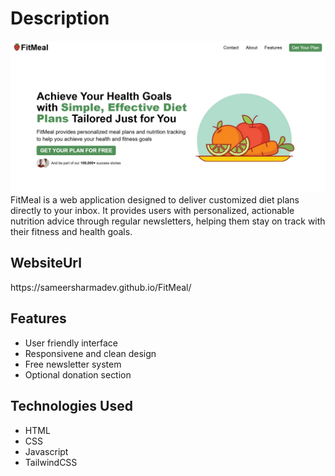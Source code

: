 # <h1>Description</h1>
![Image](image.png)
FitMeal is a web application designed to deliver customized diet plans directly to your inbox. It provides users with personalized, actionable nutrition advice through regular newsletters, helping them stay on track with their fitness and health goals.

<h2>WebsiteUrl </h2>
https://sameersharmadev.github.io/FitMeal/
</br>
<h2>Features</h2>

+ User friendly interface
+ Responsivene and clean design
+ Free newsletter system
+ Optional donation section

<h2>Technologies Used</h2>

+ HTML
+ CSS
+ Javascript
+ TailwindCSS

